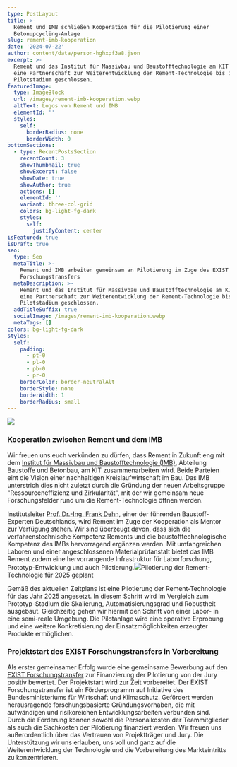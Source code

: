 ```yaml
---
type: PostLayout
title: >-
  Rement und IMB schließen Kooperation für die Pilotierung einer
  Betonupcycling-Anlage
slug: rement-imb-kooperation
date: '2024-07-22'
author: content/data/person-hghxpf3a8.json
excerpt: >-
  Rement und das Institut für Massivbau und Baustofftechnologie am KIT haben
  eine Partnerschaft zur Weiterentwicklung der Rement-Technologie bis ins
  Pilotstadium geschlossen.
featuredImage:
  type: ImageBlock
  url: /images/rement-imb-kooperation.webp
  altText: Logos von Rement und IMB
  elementId: ''
  styles:
    self:
      borderRadius: none
      borderWidth: 0
bottomSections:
  - type: RecentPostsSection
    recentCount: 3
    showThumbnail: true
    showExcerpt: false
    showDate: true
    showAuthor: true
    actions: []
    elementId: ''
    variant: three-col-grid
    colors: bg-light-fg-dark
    styles:
      self:
        justifyContent: center
isFeatured: true
isDraft: true
seo:
  type: Seo
  metaTitle: >-
    Rement und IMB arbeiten gemeinsam an Pilotierung im Zuge des EXIST
    Forschungstransfers
  metaDescription: >-
    Rement und das Institut für Massivbau und Baustofftechnologie am KIT haben
    eine Partnerschaft zur Weiterentwicklung der Rement-Technologie bis ins
    Pilotstadium geschlossen.
  addTitleSuffix: true
  socialImage: /images/rement-imb-kooperation.webp
  metaTags: []
colors: bg-light-fg-dark
styles:
  self:
    padding:
      - pt-0
      - pl-0
      - pb-0
      - pr-0
    borderColor: border-neutralAlt
    borderStyle: none
    borderWidth: 1
    borderRadius: small
---
```

![](/images/rement-imb-kooperation.webp)

### Kooperation zwischen Rement und dem IMB

Wir freuen uns euch verkünden zu dürfen, dass Rement in Zukunft eng mit dem [Institut für Massivbau und Baustofftechnologie (IMB)](https://www.imb.kit.edu/), Abteilung Baustoffe und Betonbau, am KIT zusammenarbeiten wird. Beide Parteien eint die Vision einer nachhaltigen Kreislaufwirtschaft im Bau. Das IMB unterstrich dies nicht zuletzt durch die Gründung der neuen Arbeitsgruppe "Ressourceneffizienz und Zirkularität", mit der wir gemeinsam neue Forschungsfelder rund um die Rement-Technologie öffnen werden.

Institutsleiter [Prof. Dr.-Ing. Frank Dehn](https://www.imb.kit.edu/bt/196_211.php), einer der führenden Baustoff-Experten Deutschlands, wird Rement im Zuge der Kooperation als Mentor zur Verfügung stehen. Wir sind überzeugt davon, dass sich die verfahrenstechnische Kompetenz Rements und die baustofftechnologische Kompetenz des IMBs hervorragend ergänzen werden. Mit umfangreichen Laboren und einer angeschlossenen Materialprüfanstalt bietet das IMB Rement zudem eine hervorrangende Infrastruktur für Laborforschung, Prototyp-Entwicklung und auch Pilotierung.![](/images/dehn-zitat-rement.webp)Pilotierung der Rement-Technologie für 2025 geplant

Gemäß des aktuellen Zeitplans ist eine Pilotierung der Rement-Technologie für das Jahr 2025 angesetzt. In diesem Schritt wird im Vergleich zum Prototyp-Stadium die Skalierung, Automatisierungsgrad und Robustheit ausgebaut. Gleichzeitig gehen wir hiermit den Schritt von einer Labor- in eine semi-reale Umgebung. Die Pilotanlage wird eine operative Erprobung und eine weitere Konkretisierung der Einsatzmöglichkeiten erzeugter Produkte ermöglichen.

### Projektstart des EXIST Forschungstransfers in Vorbereitung

Als erster gemeinsamer Erfolg wurde eine gemeinsame Bewerbung auf den [EXIST Forschungstransfer](https://www.exist.de/EXIST/Navigation/DE/Gruendungsfoerderung/EXIST-Forschungstransfer/exist-forschungstransfer.html) zur Finanzierung der Pilotierung von der Jury positiv bewertet. Der Projektstart wird zur Zeit vorbereitet. Der EXIST Forschungstransfer ist ein Förderprogramm auf Initiative des Bundesministeriums für Wirtschaft und Klimaschutz. Gefördert werden herausragende forschungsbasierte Gründungsvorhaben, die mit aufwändigen und risikoreichen Entwicklungsarbeiten verbunden sind. Durch die Förderung können sowohl die Personalkosten der Teammitglieder als auch die Sachkosten der Pilotierung finanziert werden. Wir freuen uns außerordentlich über das Vertrauen von Projektträger und Jury. Die Unterstützung wir uns erlauben, uns voll und ganz auf die Weiterentwicklung der Technologie und die Vorbereitung des Markteintritts zu konzentrieren.
